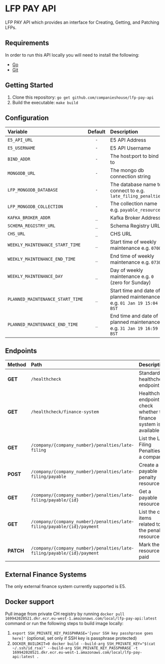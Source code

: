# LFP PAY API

LFP PAY API which provides an interface for Creating, Getting, and Patching LFPs.

## Requirements
In order to run this API locally you will need to install the following:

- [Go](https://golang.org/doc/install)
- [Git](https://git-scm.com/downloads)

## Getting Started
1. Clone this repository: `go get github.com/companieshouse/lfp-pay-api`
1. Build the executable: `make build`

## Configuration
| Variable                         | Default | Description                                                           |
|:---------------------------------|:-------:|:----------------------------------------------------------------------|
| `E5_API_URL`                     |   `-`   | E5 API Address                                                        |
| `E5_USERNAME`                    |   `-`   | E5 API Username                                                       |
| `BIND_ADDR`                      |   `-`   | The host:port to bind to                                              |
| `MONGODB_URL`                    |   `-`   | The mongo db connection string                                        |
| `LFP_MONGODB_DATABASE`           |   `-`   | The database name to connect to e.g. `late_filing_penalties`          |
| `LFP_MONGODB_COLLECTION`         |   `-`   | The collection name e.g. `payable_resources`                          |
| `KAFKA_BROKER_ADDR`              |   `_`   | Kafka Broker Address                                                  |
| `SCHEMA_REGISTRY_URL`            |   `_`   | Schema Registry URL                                                   |
| `CHS_URL`                        |   `_`   | CHS URL                                                               |
| `WEEKLY_MAINTENANCE_START_TIME`  |   `_`   | Start time of weekly maintenance e.g. `0700`                          |
| `WEEKLY_MAINTENANCE_END_TIME`    |   `_`   | End time of weekly maintenance e.g. `0730`                            |
| `WEEKLY_MAINTENANCE_DAY`         |   `_`   | Day of weekly maintenance e.g. `0` (zero for Sunday)                  |
| `PLANNED_MAINTENANCE_START_TIME` |   `_`   | Start time and date of planned maintenance e.g. `01 Jan 19 15:04 BST` |
| `PLANNED_MAINTENANCE_END_TIME`   |   `_`   | End time and date of planned maintenance e.g. `31 Jan 19 16:59 BST`   |

## Endpoints
| Method    | Path                                                                   | Description                                                           |
|:----------|:-----------------------------------------------------------------------|:----------------------------------------------------------------------|
| **GET**   | `/healthcheck`                                                         | Standard healthcheck endpoint                                         |
| **GET**   | `/healthcheck/finance-system`                                          | Healthcheck endpoint to check whether the finance system is available |
| **GET**   | `/company/{company_number}/penalties/late-filing`                      | List the Late Filing Penalties for a company                          |
| **POST**  | `/company/{company_number}/penalties/late-filing/payable`              | Create a payable penalty resource                                     |
| **GET**   | `/company/{company_number}/penalties/late-filing/payable/{id}`         | Get a payable resource                                                |
| **GET**   | `/company/{company_number}/penalties/late-filing/payable/{id}/payment` | List the cost items related to the penalty resource                   |
| **PATCH** | `/company/{company_number}/penalties/late-filing/payable/{id}/payment` | Mark the resource as paid                                             |

## External Finance Systems
The only external finance system currently supported is E5.

## Docker support

Pull image from private CH registry by running `docker pull 169942020521.dkr.ecr.eu-west-1.amazonaws.com/local/lfp-pay-api:latest` command or run the following steps to build image locally:

1. `export SSH_PRIVATE_KEY_PASSPHRASE='[your SSH key passhprase goes here]'` (optional, set only if SSH key is passphrase protected)
2. `DOCKER_BUILDKIT=0 docker build --build-arg SSH_PRIVATE_KEY="$(cat ~/.ssh/id_rsa)" --build-arg SSH_PRIVATE_KEY_PASSPHRASE -t 169942020521.dkr.ecr.eu-west-1.amazonaws.com/local/lfp-pay-api:latest .`
